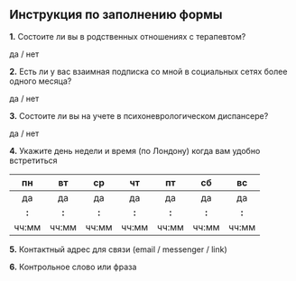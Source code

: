 ## Инструкция по заполнению формы

**1.** Состоите ли вы в родственных отношениях с терапевтом?

да / нет

**2.** Есть ли у вас взаимная подписка со мной в социальных сетях более одного месяца?

да / нет

**3.** Состоите ли вы на учете в психоневрологическом диспансере?

да / нет

**4.** Укажите день недели и время (по Лондону) когда вам удобно встретиться 

|пн |вт |ср |чт |пт |сб |вс|
|:----:|:----:|:----:|:----:|:----:|:----:|:----:|
|да|да|да|да|да|да|да|
|__:__|__:__|__:__|__:__|__:__|__:__|__:__|
|чч:мм|чч:мм|чч:мм|чч:мм|чч:мм|чч:мм|чч:мм|


**5.** Контактный адрес для связи (email / messenger / link)



**6.** Контрольное слово или фраза
